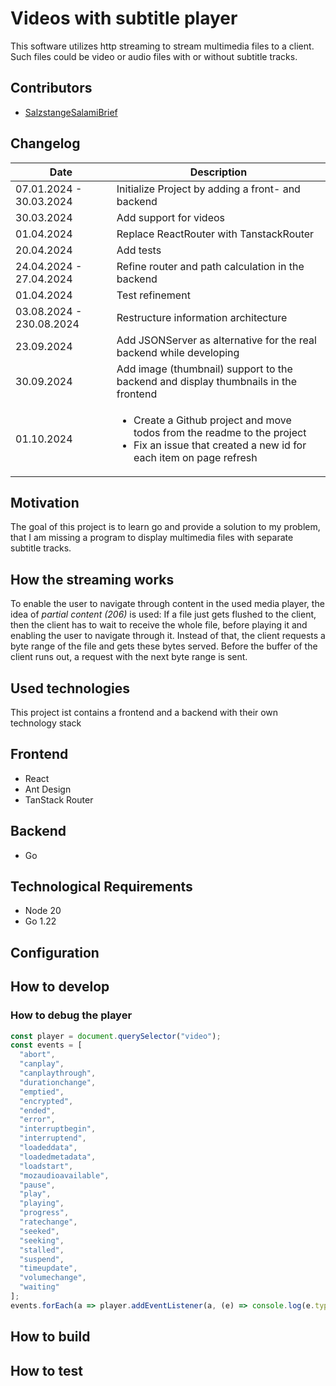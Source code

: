 # Videos with subtitle player

This software utilizes http streaming to stream multimedia files to a client.
Such files could be video or audio files with or without subtitle tracks.

## Contributors

- [SalzstangeSalamiBrief](https://github.com/SalzstangeSalamiBrief)

## Changelog

| Date                     | Description                                                                                                                                                      |
| ------------------------ | ---------------------------------------------------------------------------------------------------------------------------------------------------------------- |
| 07.01.2024 - 30.03.2024  | Initialize Project by adding a front- and backend                                                                                                                |
| 30.03.2024               | Add support for videos                                                                                                                                           |
| 01.04.2024               | Replace ReactRouter with TanstackRouter                                                                                                                          |
| 20.04.2024               | Add tests                                                                                                                                                        |
| 24.04.2024 - 27.04.2024  | Refine router and path calculation in the backend                                                                                                                |
| 01.04.2024               | Test refinement                                                                                                                                                  |
| 03.08.2024 - 230.08.2024 | Restructure information architecture                                                                                                                             |
| 23.09.2024               | Add JSONServer as alternative for the real backend while developing                                                                                              |
| 30.09.2024               | Add image (thumbnail) support to the backend and display thumbnails in the frontend                                                                              |
| 01.10.2024               | <ul><li>Create a Github project and move todos from the readme to the project</li><li>Fix an issue that created a new id for each item on page refresh</li></ul> |

## Motivation

The goal of this project is to learn go and provide a solution to my problem, that I am missing a program to display multimedia files with separate subtitle tracks.

## How the streaming works

To enable the user to navigate through content in the used media player, the idea of _partial content (206)_ is used:
If a file just gets flushed to the client, then the client has to wait to receive the whole file, before playing it and enabling the user to navigate through it.
Instead of that, the client requests a byte range of the file and gets these bytes served.
Before the buffer of the client runs out, a request with the next byte range is sent.

## Used technologies

This project ist contains a frontend and a backend with their own technology stack

## Frontend

- React
- Ant Design
- TanStack Router

## Backend

- Go

## Technological Requirements

- Node 20
- Go 1.22

## Configuration

## How to develop

### How to debug the player

```javascript
const player = document.querySelector("video");
const events = [
  "abort",
  "canplay",
  "canplaythrough",
  "durationchange",
  "emptied",
  "encrypted",
  "ended",
  "error",
  "interruptbegin",
  "interruptend",
  "loadeddata",
  "loadedmetadata",
  "loadstart",
  "mozaudioavailable",
  "pause",
  "play",
  "playing",
  "progress",
  "ratechange",
  "seeked",
  "seeking",
  "stalled",
  "suspend",
  "timeupdate",
  "volumechange",
  "waiting"
];
events.forEach(a => player.addEventListener(a, (e) => console.log(e.type, e));
```

## How to build

## How to test
